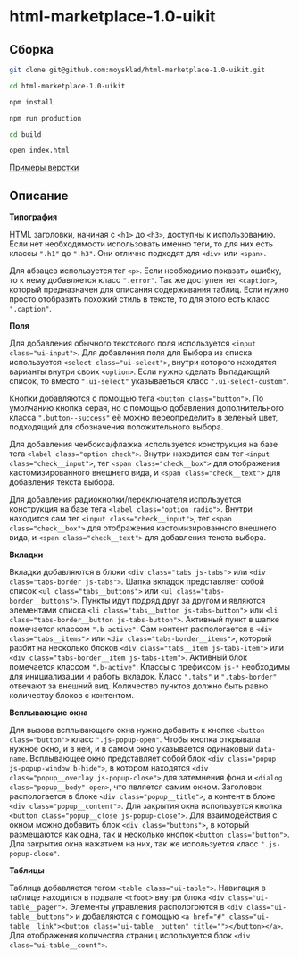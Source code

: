 # html-marketplace-1.0-uikit

## Сборка

```sh
git clone git@github.com:moysklad/html-marketplace-1.0-uikit.git

cd html-marketplace-1.0-uikit

npm install

npm run production

cd build

open index.html
```

[Примеры верстки](https://wmakeev.github.io/html-marketplace-1.0-uikit/build/index.html)

## Описание

**Типография**

HTML заголовки, начиная с `<h1>` до `<h3>`, доступны к использованию. Если нет необходимости использовать именно
теги, то для них есть классы `".h1"` до `".h3"`. Они отлично подходят для `<div>` или `<span>`.

Для абзацев используется тег `<p>`. Если необходимо показать ошибку, то к нему добавляется класс `".error"`.
Так же доступен тег `<caption>`, который предназначен для описания содерживания таблиц. 
Если нужно просто отобразить похожий стиль в тексте,
то для этого есть класс `".caption"`.

**Поля**

Для добавления обычного текстового поля используется `<input class="ui-input">`.
Для добавления поля для Выбора из списка используется `<select class="ui-select">`, внутри которого находятся варианты внутри своих `<option>`. Если нужно
сделать Выпадающий список, то вместо `".ui-select"` указываеться класс `".ui-select-custom"`.

Кнопки добавляются с помощью тега `<button class="button">`. По умолчанию кнопка серая, но с помощью добавления дополнительного
класса `".button--success"` её можно переопределить в зеленый цвет, подходящий для обозначения положительного выбора.

Для добавления чекбокса/флажка используется конструкция на базе тега `<label class="option check">`. Внутри находится
сам тег `<input class="check__input">`, тег `<span class="check__box">` для отображения кастомизированного внешнего вида, и
`<span class="check__text">` для добавления текста выбора.

Для добавления радиокнопки/переключателя используется конструкция на базе тега `<label class="option radio">`. Внутри находится
сам тег `<input class="check__input">`, тег `<span class="check__box">` для отображения кастомизированного внешнего вида, и
`<span class="check__text">` для добавления текста выбора.

**Вкладки**

Вкладки добавляются в блоки `<div class="tabs js-tabs">` или `<div class="tabs-border js-tabs">`.
Шапка вкладок представляет собой список `<ul class="tabs__buttons">` или `<ul class="tabs-border__buttons">`.
Пункты идут подряд друг за другом и являются элементами списка `<li class="tabs__button js-tabs-button">` или
`<li class="tabs-border__button js-tabs-button">`. Активный пункт в шапке помечается классом `".b-active"`.
Сам контент распологается в `<div class="tabs__items">` или `<div class="tabs-border__items">`, который разбит на несколько блоков
`<div class="tabs__item js-tabs-item">` или `<div class="tabs-border__item js-tabs-item">`. Активный блок помечается классом `".b-active"`.
Классы с префиксом `js-*` необходимы для инициализации и работы вкладок. Класс `".tabs"` и `".tabs-border"` отвечают за внешний вид. Количество пунктов должно
быть равно количеству блоков с контентом.

**Всплывающие окна**

Для вызова всплывающего окна нужно добавить к кнопке `<button class="button">` класс `".js-popup-open"`. Чтобы кнопка открывала нужное окно, и в ней,
и в самом окно указывается одинаковый `data-name`.
Всплывающее окно представляет собой блок `<div class="popup js-popup-window b-hide">`, в котором находятся `<div class="popup__overlay js-popup-close">`
для затемнения фона и `<dialog class="popup__body" open>`, что является самим окном.
Заголовок распологается в блоке `<div class="popup__title">`, а контент в блоке `<div class="popup__content">`.
Для закрытия окна используется кнопка `<button class="popup__close js-popup-close">`.
Для взаимодействия с окном можно добавить блок `<div class="buttons">`, в который размещаются как одна, так и несколько кнопок `<button class="button">`.
Для закрытия окна нажатием на них, так же используется класс `".js-popup-close"`.

**Таблицы**

Таблица добавляется тегом `<table class="ui-table">`. Навигация в таблице находится в подвале `<tfoot>` внутри блока `<div class="ui-table__pager">`.
Элементы управления распологоются в `<div class="ui-table__buttons">` и добавляются с помощью `<a href="#" class="ui-table__link"><button class="ui-table__button" title=""></button></a>`.
Для отображения количества страниц используется блок `<div class="ui-table__count">`.
